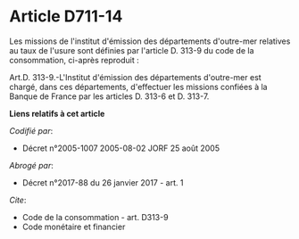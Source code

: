 # Article D711-14

Les missions de l'institut d'émission des départements d'outre-mer relatives au taux de l'usure sont définies par l'article
D. 313-9 du code de la consommation, ci-après reproduit : 

Art.D. 313-9.-L'Institut d'émission des départements d'outre-mer est chargé, dans ces départements, d'effectuer les missions
confiées à la Banque de France par les articles D. 313-6 et D. 313-7.

**Liens relatifs à cet article**

_Codifié par_:

  - Décret n°2005-1007 2005-08-02 JORF 25 août 2005

_Abrogé par_:

  - Décret n°2017-88 du 26 janvier 2017 - art. 1

_Cite_:

  - Code de la consommation - art. D313-9
  - Code monétaire et financier
